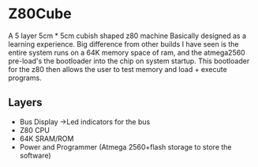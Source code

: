 # Z80Cube
A 5 layer 5cm * 5cm cubish shaped z80 machine
Basically designed as a learning experience.
Big difference from other builds I have seen is the entire system runs on a 64K memory space of ram, and the atmega2560 pre-load's the bootloader into the chip on system startup.
This bootloader for the z80 then allows the user to test memory and load + execute programs.

## Layers
* Bus Display ->Led indicators for the bus
* Z80 CPU
* 64K SRAM/ROM
* Power and Programmer (Atmega 2560+flash storage to store the software)